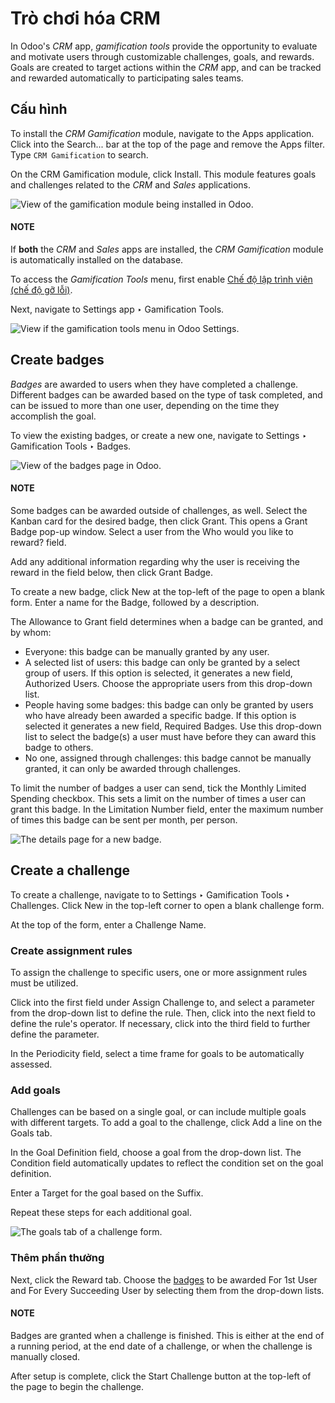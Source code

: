 # Trò chơi hóa CRM

In Odoo's *CRM* app, *gamification tools* provide the opportunity to evaluate and motivate users
through customizable challenges, goals, and rewards. Goals are created to target actions within the
*CRM* app, and can be tracked and rewarded automatically to participating sales teams.

## Cấu hình

To install the *CRM Gamification* module, navigate to the Apps application. Click
into the Search... bar at the top of the page and remove the Apps filter.
Type `CRM Gamification` to search.

On the CRM Gamification module, click Install. This module features goals
and challenges related to the *CRM* and *Sales* applications.

![View of the gamification module being installed in Odoo.](applications/sales/crm/optimize/gamification/gamification-module-install.png)

#### NOTE
If **both** the *CRM* and *Sales* apps are installed, the *CRM Gamification* module is
automatically installed on the database.

To access the *Gamification Tools* menu, first enable [Chế độ lập trình viên (chế độ gỡ lỗi)](../../../general/developer_mode.md#developer-mode).

Next, navigate to Settings app ‣ Gamification Tools.

![View if the gamification tools menu in Odoo Settings.](applications/sales/crm/optimize/gamification/gamification-tools-menu.png)

<a id="crm-create-rewards"></a>

## Create badges

*Badges* are awarded to users when they have completed a challenge. Different badges can be awarded
based on the type of task completed, and can be issued to more than one user, depending on the time
they accomplish the goal.

To view the existing badges, or create a new one, navigate to Settings ‣
Gamification Tools ‣ Badges.

![View of the badges page in Odoo.](applications/sales/crm/optimize/gamification/badges.png)

#### NOTE
Some badges can be awarded outside of challenges, as well. Select the Kanban card for the desired
badge, then click Grant. This opens a Grant Badge pop-up window. Select
a user from the Who would you like to reward? field.

Add any additional information regarding why the user is receiving the reward in the field below,
then click Grant Badge.

To create a new badge, click New at the top-left of the page to open a blank form.
Enter a name for the Badge, followed by a description.

The Allowance to Grant field determines when a badge can be granted, and by whom:

- Everyone: this badge can be manually granted by any user.
- A selected list of users: this badge can only be granted by a select group of users.
  If this option is selected, it generates a new field, Authorized Users. Choose the
  appropriate users from this drop-down list.
- People having some badges: this badge can only be granted by users who have already
  been awarded a specific badge. If this option is selected it generates a new field,
  Required Badges. Use this drop-down list to select the badge(s) a user must have
  before they can award this badge to others.
- No one, assigned through challenges: this badge cannot be manually granted, it can
  only be awarded through challenges.

To limit the number of badges a user can send, tick the Monthly Limited Spending
checkbox. This sets a limit on the number of times a user can grant this badge. In the
Limitation Number field, enter the maximum number of times this badge can be sent per
month, per person.

![The details page for a new badge.](applications/sales/crm/optimize/gamification/create-badge.png)

<a id="crm-create-challenge"></a>

## Create a challenge

To create a challenge, navigate to to Settings ‣ Gamification Tools ‣
Challenges. Click New in the top-left corner to open a blank challenge form.

At the top of the form, enter a Challenge Name.

### Create assignment rules

To assign the challenge to specific users, one or more assignment rules must be utilized.

Click into the first field under Assign Challenge to, and select a parameter from the
drop-down list to define the rule. Then, click into the next field to define the rule's operator. If
necessary, click into the third field to further define the parameter.

In the Periodicity field, select a time frame for goals to be automatically assessed.

### Add goals

Challenges can be based on a single goal, or can include multiple goals with different targets. To
add a goal to the challenge, click Add a line on the Goals tab.

In the Goal Definition field, choose a goal from the drop-down list. The
Condition field automatically updates to reflect the condition set on the goal
definition.

Enter a Target for the goal based on the Suffix.

Repeat these steps for each additional goal.

![The goals tab of a challenge form.](applications/sales/crm/optimize/gamification/challenge-goals.png)

### Thêm phần thưởng

Next, click the Reward tab. Choose the [badges](#crm-create-rewards) to be awarded
For 1st User and For Every Succeeding User by selecting them from the
drop-down lists.

#### NOTE
Badges are granted when a challenge is finished. This is either at the end of a running period,
at the end date of a challenge, or when the challenge is manually closed.

After setup is complete, click the Start Challenge button at the top-left of the page to
begin the challenge.
